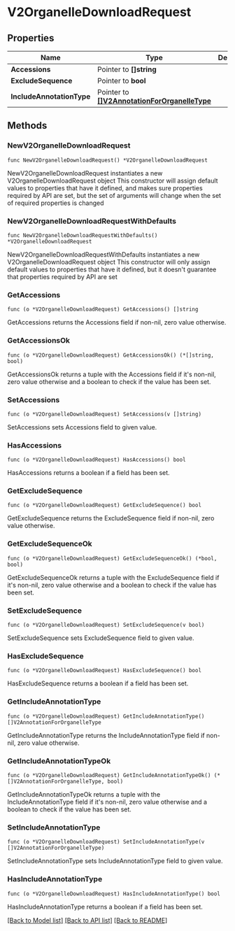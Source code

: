 # V2OrganelleDownloadRequest

## Properties

Name | Type | Description | Notes
------------ | ------------- | ------------- | -------------
**Accessions** | Pointer to **[]string** |  | [optional] 
**ExcludeSequence** | Pointer to **bool** |  | [optional] 
**IncludeAnnotationType** | Pointer to [**[]V2AnnotationForOrganelleType**](V2AnnotationForOrganelleType.md) |  | [optional] 

## Methods

### NewV2OrganelleDownloadRequest

`func NewV2OrganelleDownloadRequest() *V2OrganelleDownloadRequest`

NewV2OrganelleDownloadRequest instantiates a new V2OrganelleDownloadRequest object
This constructor will assign default values to properties that have it defined,
and makes sure properties required by API are set, but the set of arguments
will change when the set of required properties is changed

### NewV2OrganelleDownloadRequestWithDefaults

`func NewV2OrganelleDownloadRequestWithDefaults() *V2OrganelleDownloadRequest`

NewV2OrganelleDownloadRequestWithDefaults instantiates a new V2OrganelleDownloadRequest object
This constructor will only assign default values to properties that have it defined,
but it doesn't guarantee that properties required by API are set

### GetAccessions

`func (o *V2OrganelleDownloadRequest) GetAccessions() []string`

GetAccessions returns the Accessions field if non-nil, zero value otherwise.

### GetAccessionsOk

`func (o *V2OrganelleDownloadRequest) GetAccessionsOk() (*[]string, bool)`

GetAccessionsOk returns a tuple with the Accessions field if it's non-nil, zero value otherwise
and a boolean to check if the value has been set.

### SetAccessions

`func (o *V2OrganelleDownloadRequest) SetAccessions(v []string)`

SetAccessions sets Accessions field to given value.

### HasAccessions

`func (o *V2OrganelleDownloadRequest) HasAccessions() bool`

HasAccessions returns a boolean if a field has been set.

### GetExcludeSequence

`func (o *V2OrganelleDownloadRequest) GetExcludeSequence() bool`

GetExcludeSequence returns the ExcludeSequence field if non-nil, zero value otherwise.

### GetExcludeSequenceOk

`func (o *V2OrganelleDownloadRequest) GetExcludeSequenceOk() (*bool, bool)`

GetExcludeSequenceOk returns a tuple with the ExcludeSequence field if it's non-nil, zero value otherwise
and a boolean to check if the value has been set.

### SetExcludeSequence

`func (o *V2OrganelleDownloadRequest) SetExcludeSequence(v bool)`

SetExcludeSequence sets ExcludeSequence field to given value.

### HasExcludeSequence

`func (o *V2OrganelleDownloadRequest) HasExcludeSequence() bool`

HasExcludeSequence returns a boolean if a field has been set.

### GetIncludeAnnotationType

`func (o *V2OrganelleDownloadRequest) GetIncludeAnnotationType() []V2AnnotationForOrganelleType`

GetIncludeAnnotationType returns the IncludeAnnotationType field if non-nil, zero value otherwise.

### GetIncludeAnnotationTypeOk

`func (o *V2OrganelleDownloadRequest) GetIncludeAnnotationTypeOk() (*[]V2AnnotationForOrganelleType, bool)`

GetIncludeAnnotationTypeOk returns a tuple with the IncludeAnnotationType field if it's non-nil, zero value otherwise
and a boolean to check if the value has been set.

### SetIncludeAnnotationType

`func (o *V2OrganelleDownloadRequest) SetIncludeAnnotationType(v []V2AnnotationForOrganelleType)`

SetIncludeAnnotationType sets IncludeAnnotationType field to given value.

### HasIncludeAnnotationType

`func (o *V2OrganelleDownloadRequest) HasIncludeAnnotationType() bool`

HasIncludeAnnotationType returns a boolean if a field has been set.


[[Back to Model list]](../README.md#documentation-for-models) [[Back to API list]](../README.md#documentation-for-api-endpoints) [[Back to README]](../README.md)



